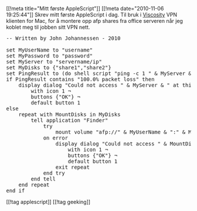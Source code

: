 [[!meta  title="Mitt første AppleScript"]]
[[!meta  date="2010-11-06 19:25:44"]]
Skrev mitt første AppleScript i dag. Til bruk i <a href="http://www.thesparklabs.com/viscosity/">Viscosity</a> VPN klienten for Mac, for å montere opp afp shares fra office serveren når jeg koblet meg til jobben sitt VPN nett.

<pre lang="applescript">-- Written by John Johannessen - 2010

set MyUserName to "username"
set MyPassword to "password"
set MyServer to "servername/ip"
set MyDisks to {"share1","share2"}
set PingResult to (do shell script "ping -c 1 " & MyServer & "; echo -n")
if PingResult contains "100.0% packet loss" then
	display dialog "Could not access " & MyServer & " at this time" ¬
		with icon 1 ¬
		buttons {"OK"} ¬
		default button 1
else
	repeat with MountDisks in MyDisks
		tell application "Finder"
			try
				mount volume "afp://" & MyUserName & ":" & MyPassword & "@" & MyServer & "/" & MountDisks
			on error
				display dialog "Could not access " & MountDisks & " at this time." ¬
					with icon 1 ¬
					buttons {"OK"} ¬
					default button 1
				exit repeat
			end try
		end tell
	end repeat
end if</pre>

[[!tag  applescript]]
[[!tag  geeking]]
